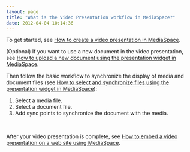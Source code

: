 ```yaml
---
layout: page
title: "What is the Video Presentation workflow in MediaSpace?"
date: 2012-04-04 10:14:36
---
```


To get started, see <a href="http://knowledge.kaltura.com/faq/how-create-video-presentation-mediaspace" target="_blank">How to create a video presentation in MediaSpace</a>.  

(Optional) If you want to use a new document in the video presentation, see <a href="http://knowledge.kaltura.com/faq/how-upload-new-document-using-presentation-widget-mediaspace" target="_blank">How to upload a new document using the presentation widget in MediaSpace</a>.

Then follow the basic workflow to synchronize the display of media and document files (see <a href="http://knowledge.kaltura.com/faq/how-select-and-synchronize-files-using-presentation-widget-mediaspace" target="_blank">How to select and synchronize files using the presentation widget in MediaSpace</a>):

1.  Select a media file.
2.  Select a document file.
3.  Add sync points to synchronize the document with the media.

 

After your video presentation is complete, see <a href="http://knowledge.kaltura.com/faq/how-embed-video-presentation-web-site-using-mediaspace" target="_blank">How to embed a video presentation on a web site using MediaSpace</a>. 
